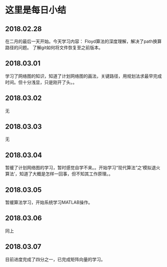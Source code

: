 这里是每日小结
===
2018.02.28
----
在二月的最后一天开始。今天学习内容：
Floyd算法的深度理解，解决了path换算路径的问题。
了解git如何将文件恢复至之前版本。

2018.03.01
----
学习了网络图的知识，知道了计划网络图的画法，关键路径，用规划法求最早完成时间。但十分浅显，只是刚开了头。。

2018.03.02
---
无

2018.03.03
--
无

2018.03.04
---
暂缓了计划网络图的学习，暂时感觉自学不来。。开始学习“现代算法”之‘模拟退火算法’，知道了大概是怎样一回事，但不知其工作原理。。

2018.03.05
--
暂缓算法学习，开始系统学习MATLAB操作。

2018.03.06
--
同上

2018.03.07
--
目前进度完成了四分之一，已完成矩阵向量的学习。
